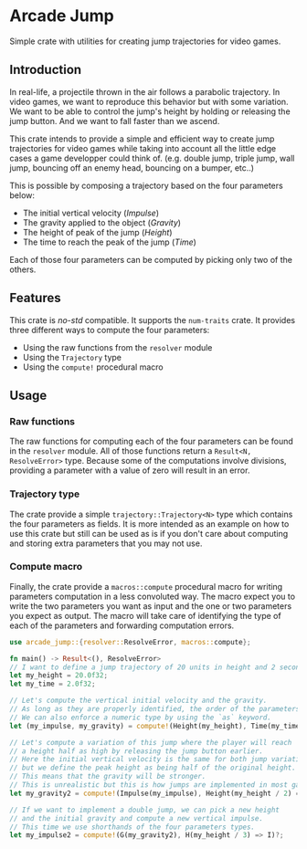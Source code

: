 # Arcade Jump
Simple crate with utilities for creating jump trajectories for video games.


## Introduction

In real-life, a projectile thrown in the air follows a parabolic trajectory.
In video games, we want to reproduce this behavior but with some variation.
We want to be able to control the jump's height by holding or releasing the jump button.
And we want to fall faster than we ascend.

This crate intends to provide a simple and efficient way to create jump trajectories for video games while taking into account all the little edge cases a game developper could think of.
(e.g. double jump, triple jump, wall jump, bouncing off an enemy head, bouncing on a bumper, etc..)

This is possible by composing a trajectory based on the four parameters below:
- The initial vertical velocity (_Impulse_)
- The gravity applied to the object (_Gravity_)
- The height of peak of the jump (_Height_)
- The time to reach the peak of the jump (_Time_)

Each of those four parameters can be computed by picking only two of the others.


## Features

This crate is _no-std_ compatible. It supports the `num-traits` crate.
It provides three different ways to compute the four parameters:
- Using the raw functions from the `resolver` module
- Using the `Trajectory` type
- Using the `compute!` procedural macro


## Usage

### Raw functions

The raw functions for computing each of the four parameters can be found in the `resolver` module.
All of those functions return a `Result<N, ResolveError>` type.
Because some of the computations involve divisions, providing a parameter with a value of zero will result in an error.


### Trajectory type

The crate provide a simple `trajectory::Trajectory<N>` type which contains the four parameters as fields. It is more intended as an example on how to use this crate but still can be used as is if you don't care about computing and storing extra parameters that you may not use.


### Compute macro

Finally, the crate provide a `macros::compute` procedural macro for writing parameters computation in a less convoluted way.
The macro expect you to write the two parameters you want as input and the one or two parameters you expect as output.
The macro will take care of identifying the type of each of the parameters and forwarding computation errors.

```rust
use arcade_jump::{resolver::ResolveError, macros::compute};

fn main() -> Result<(), ResolveError>
// I want to define a jump trajectory of 20 units in height and 2 seconds to reach that height.
let my_height = 20.0f32;
let my_time = 2.0f32;

// Let's compute the vertical initial velocity and the gravity.
// As long as they are properly identified, the order of the parameters does not matter.
// We can also enforce a numeric type by using the `as` keyword.
let (my_impulse, my_gravity) = compute!(Height(my_height), Time(my_time) => Impulse, Gravity as f32)?;

// Let's compute a variation of this jump where the player will reach
// a height half as high by releasing the jump button earlier.
// Here the initial vertical velocity is the same for both jump variations,
// but we define the peak height as being half of the original height.
// This means that the gravity will be stronger.
// This is unrealistic but this is how jumps are implemented in most games.
let my_gravity2 = compute!(Impulse(my_impulse), Height(my_height / 2) => Gravity)?;

// If we want to implement a double jump, we can pick a new height
// and the initial gravity and compute a new vertical impulse.
// This time we use shorthands of the four parameters types.
let my_impulse2 = compute!(G(my_gravity2), H(my_height / 3) => I)?;
```
